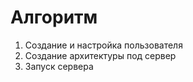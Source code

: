 # Алгоритм
1. Создание и настройка пользователя
2. Создание архитектуры под сервер
3. Запуск сервера
